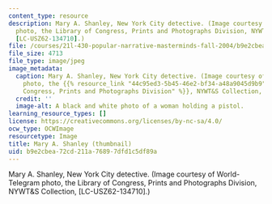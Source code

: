 ```yaml
---
content_type: resource
description: Mary A. Shanley, New York City detective. (Image courtesy of World-Telegram
  photo, the Library of Congress, Prints and Photographs Division, NYWT&S Collection,
  [LC-USZ62-134710].)
file: /courses/21l-430-popular-narrative-masterminds-fall-2004/b9e2cbea72cd211a76897dfd1c5df89a_21l-430f04-th.jpg
file_size: 4713
file_type: image/jpeg
image_metadata:
  caption: Mary A. Shanley, New York City detective. (Image courtesy of World-Telegram
    photo, the {{% resource_link "44c95ed3-5b45-46e2-bf34-a48a9045d9b9" "Library of
    Congress, Prints and Photographs Division" %}}, NYWT&S Collection, \[LC-USZ62-134710\].)
  credit: ''
  image-alt: A black and white photo of a woman holding a pistol.
learning_resource_types: []
license: https://creativecommons.org/licenses/by-nc-sa/4.0/
ocw_type: OCWImage
resourcetype: Image
title: Mary A. Shanley (thumbnail)
uid: b9e2cbea-72cd-211a-7689-7dfd1c5df89a
---
```

Mary A. Shanley, New York City detective. (Image courtesy of World-Telegram photo, the Library of Congress, Prints and Photographs Division, NYWT&S Collection, [LC-USZ62-134710].)